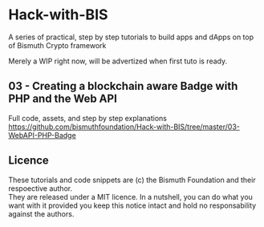 # Hack-with-BIS
A series of practical, step by step tutorials to build apps and dApps on top of Bismuth Crypto framework

Merely a WIP right now, will be advertized when first tuto is ready.


## 03 - Creating a blockchain aware Badge with PHP and the Web API

Full code, assets, and step by step explanations  
https://github.com/bismuthfoundation/Hack-with-BIS/tree/master/03-WebAPI-PHP-Badge



## Licence

These tutorials and code snippets are (c) the Bismuth Foundation and their respoective author.  
They are released under a MIT licence. In a nutshell, you can do what you want with it provided you keep this notice intact and hold no responsability against the authors.
